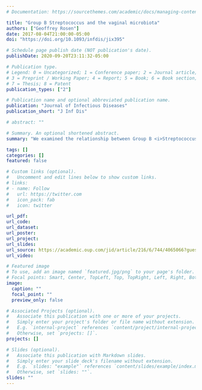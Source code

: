 ```yaml
---
# Documentation: https://sourcethemes.com/academic/docs/managing-content/

title: "Group B Streptococcus and the vaginal microbiota"
authors: ["Geoffrey Rosen"]
date: 2017-08-04T21:00:00-05:00
doi: "https://doi.org/10.1093/infdis/jix395"

# Schedule page publish date (NOT publication's date).
publishDate: 2020-09-20T23:11:32-05:00

# Publication type.
# Legend: 0 = Uncategorized; 1 = Conference paper; 2 = Journal article;
# 3 = Preprint / Working Paper; 4 = Report; 5 = Book; 6 = Book section;
# 7 = Thesis; 8 = Patent
publication_types: ["2"]

# Publication name and optional abbreviated publication name.
publication: "Journal of Infectious Diseases"
publication_short: "J Inf Dis"

# abstract: ""

# Summary. An optional shortened abstract.
summary: "We examined the relationship between Group B <i>Streptococcus</i> (GBS) colonization and the vaginal microbiota. Findings included specific taxa (like <i>Prevotella Bivia</i>) associated with GBS colonization/non-colonization. There was not a strong relationship with overall community structure."

tags: []
categories: []
featured: false

# Custom links (optional).
#   Uncomment and edit lines below to show custom links.
# links:
# - name: Follow
#   url: https://twitter.com
#   icon_pack: fab
#   icon: twitter

url_pdf:
url_code:
url_dataset:
url_poster:
url_project:
url_slides:
url_source: https://academic.oup.com/jid/article/216/6/744/4065066?guestAccessKey=a83f83be-eee6-42ae-b387-2c91984b9dad
url_video:

# Featured image
# To use, add an image named `featured.jpg/png` to your page's folder.
# Focal points: Smart, Center, TopLeft, Top, TopRight, Left, Right, BottomLeft, Bottom, BottomRight.
image:
  caption: ""
  focal_point: ""
  preview_only: false

# Associated Projects (optional).
#   Associate this publication with one or more of your projects.
#   Simply enter your project's folder or file name without extension.
#   E.g. `internal-project` references `content/project/internal-project/index.md`.
#   Otherwise, set `projects: []`.
projects: []

# Slides (optional).
#   Associate this publication with Markdown slides.
#   Simply enter your slide deck's filename without extension.
#   E.g. `slides: "example"` references `content/slides/example/index.md`.
#   Otherwise, set `slides: ""`.
slides: ""
---
```

